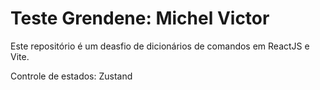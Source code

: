# Teste Grendene: Michel Victor

Este repositório é um deasfio de dicionários de comandos em ReactJS e Vite.

Controle de estados: Zustand

